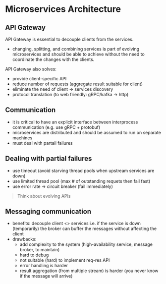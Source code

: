 # Microservices Architecture

## API Gateway
API Gateway is essential to decouple clients from the services.
- changing, splitting, and combining services is part of evolving microservices and should be able to achieve without the need to coordinate the changes with the clients.

API Gateway also solves:
- provide client-specific API
- reduce number of requests (aggregate result suitable for client)
- eliminate the need of client -> services discovery
- protocol translation (to web friendly: gRPC/kafka -> http)

## Communication
- it is critical to have an explicit interface between interprocess communication (e.g. use gRPC + protobuf)
- microservices are distributed and should be assumed to run on separate machines
- must deal with partail failures

## Dealing with partial failures
- use timeout (avoid starving thread pools when upstream services are down)
- use limited thread pool (max # of outstanding requets then fail fast)
- use error rate -> circuit breaker (fail immediately)

> Think about evolving APIs

## Messaging communication

- benefits: decouple client <> services i.e. if the service is down (temporarily) the broker can buffer the messages without affecting the client
- drawbacks:
  - add complexity to the system (high-availability service, message broker, to maintain)
  - hard to debug
  - not suitable (hard) to implement req-res API
  - error handling is harder
  - result aggregation (from multiple stream) is harder (you never know if the message will arrive)
